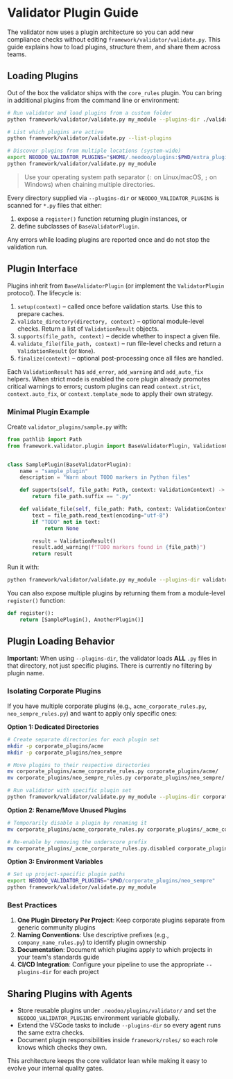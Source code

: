 # Validator Plugin Guide

The validator now uses a plugin architecture so you can add new compliance checks without editing `framework/validator/validate.py`. This guide explains how to load plugins, structure them, and share them across teams.

## Loading Plugins

Out of the box the validator ships with the `core_rules` plugin. You can bring in additional plugins from the command line or environment:

```bash
# Run validator and load plugins from a custom folder
python framework/validator/validate.py my_module --plugins-dir ./validator_plugins

# List which plugins are active
python framework/validator/validate.py --list-plugins

# Discover plugins from multiple locations (system-wide)
export NEODOO_VALIDATOR_PLUGINS="$HOME/.neodoo/plugins:$PWD/extra_plugins"
python framework/validator/validate.py my_module
```

> Use your operating system path separator (`:` on Linux/macOS, `;` on Windows) when chaining multiple directories.

Every directory supplied via `--plugins-dir` or `NEODOO_VALIDATOR_PLUGINS` is scanned for `*.py` files that either:

1. expose a `register()` function returning plugin instances, or
2. define subclasses of `BaseValidatorPlugin`.

Any errors while loading plugins are reported once and do not stop the validation run.

## Plugin Interface

Plugins inherit from `BaseValidatorPlugin` (or implement the `ValidatorPlugin` protocol). The lifecycle is:

1. `setup(context)` – called once before validation starts. Use this to prepare caches.
2. `validate_directory(directory, context)` – optional module-level checks. Return a list of `ValidationResult` objects.
3. `supports(file_path, context)` – decide whether to inspect a given file.
4. `validate_file(file_path, context)` – run file-level checks and return a `ValidationResult` (or `None`).
5. `finalize(context)` – optional post-processing once all files are handled.

Each `ValidationResult` has `add_error`, `add_warning` and `add_auto_fix` helpers. When strict mode is enabled the core plugin already promotes critical warnings to errors; custom plugins can read `context.strict`, `context.auto_fix`, or `context.template_mode` to apply their own strategy.

### Minimal Plugin Example

Create `validator_plugins/sample.py` with:

```python
from pathlib import Path
from framework.validator.plugin import BaseValidatorPlugin, ValidationContext, ValidationResult


class SamplePlugin(BaseValidatorPlugin):
    name = "sample_plugin"
    description = "Warn about TODO markers in Python files"

    def supports(self, file_path: Path, context: ValidationContext) -> bool:
        return file_path.suffix == ".py"

    def validate_file(self, file_path: Path, context: ValidationContext):
        text = file_path.read_text(encoding="utf-8")
        if "TODO" not in text:
            return None

        result = ValidationResult()
        result.add_warning(f"TODO markers found in {file_path}")
        return result
```

Run it with:

```bash
python framework/validator/validate.py my_module --plugins-dir validator_plugins
```

You can also expose multiple plugins by returning them from a module-level `register()` function:

```python
def register():
    return [SamplePlugin(), AnotherPlugin()]
```

## Plugin Loading Behavior

**Important:** When using `--plugins-dir`, the validator loads **ALL** `.py` files in that directory, not just specific plugins. There is currently no filtering by plugin name.

### Isolating Corporate Plugins

If you have multiple corporate plugins (e.g., `acme_corporate_rules.py`, `neo_sempre_rules.py`) and want to apply only specific ones:

**Option 1: Dedicated Directories**
```bash
# Create separate directories for each plugin set
mkdir -p corporate_plugins/acme
mkdir -p corporate_plugins/neo_sempre

# Move plugins to their respective directories
mv corporate_plugins/acme_corporate_rules.py corporate_plugins/acme/
mv corporate_plugins/neo_sempre_rules.py corporate_plugins/neo_sempre/

# Run validator with specific plugin set
python framework/validator/validate.py my_module --plugins-dir corporate_plugins/neo_sempre
```

**Option 2: Rename/Move Unused Plugins**
```bash
# Temporarily disable a plugin by renaming it
mv corporate_plugins/acme_corporate_rules.py corporate_plugins/_acme_corporate_rules.py.disabled

# Re-enable by removing the underscore prefix
mv corporate_plugins/_acme_corporate_rules.py.disabled corporate_plugins/acme_corporate_rules.py
```

**Option 3: Environment Variables**
```bash
# Set up project-specific plugin paths
export NEODOO_VALIDATOR_PLUGINS="$PWD/corporate_plugins/neo_sempre"
python framework/validator/validate.py my_module
```

### Best Practices

1. **One Plugin Directory Per Project**: Keep corporate plugins separate from generic community plugins
2. **Naming Conventions**: Use descriptive prefixes (e.g., `company_name_rules.py`) to identify plugin ownership
3. **Documentation**: Document which plugins apply to which projects in your team's standards guide
4. **CI/CD Integration**: Configure your pipeline to use the appropriate `--plugins-dir` for each project

## Sharing Plugins with Agents

- Store reusable plugins under `.neodoo/plugins/validator/` and set the `NEODOO_VALIDATOR_PLUGINS` environment variable globally.
- Extend the VSCode tasks to include `--plugins-dir` so every agent runs the same extra checks.
- Document plugin responsibilities inside `framework/roles/` so each role knows which checks they own.

This architecture keeps the core validator lean while making it easy to evolve your internal quality gates.

